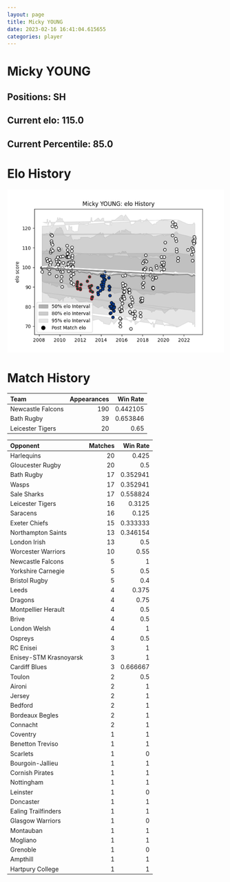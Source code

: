```yaml
---  
layout: page  
title: Micky YOUNG  
date: 2023-02-16 16:41:04.615655  
categories: player  
---
```

# Micky YOUNG

## Positions: SH

## Current elo: 115.0

## Current Percentile: 85.0

# Elo History


![elo history](history_MickyYOUNG.png)
# Match History


| Team              |   Appearances |   Win Rate |
|:------------------|--------------:|-----------:|
| Newcastle Falcons |           190 |   0.442105 |
| Bath Rugby        |            39 |   0.653846 |
| Leicester Tigers  |            20 |   0.65     |

| Opponent               |   Matches |   Win Rate |
|:-----------------------|----------:|-----------:|
| Harlequins             |        20 |   0.425    |
| Gloucester Rugby       |        20 |   0.5      |
| Bath Rugby             |        17 |   0.352941 |
| Wasps                  |        17 |   0.352941 |
| Sale Sharks            |        17 |   0.558824 |
| Leicester Tigers       |        16 |   0.3125   |
| Saracens               |        16 |   0.125    |
| Exeter Chiefs          |        15 |   0.333333 |
| Northampton Saints     |        13 |   0.346154 |
| London Irish           |        13 |   0.5      |
| Worcester Warriors     |        10 |   0.55     |
| Newcastle Falcons      |         5 |   1        |
| Yorkshire Carnegie     |         5 |   0.5      |
| Bristol Rugby          |         5 |   0.4      |
| Leeds                  |         4 |   0.375    |
| Dragons                |         4 |   0.75     |
| Montpellier Herault    |         4 |   0.5      |
| Brive                  |         4 |   0.5      |
| London Welsh           |         4 |   1        |
| Ospreys                |         4 |   0.5      |
| RC Enisei              |         3 |   1        |
| Enisey-STM Krasnoyarsk |         3 |   1        |
| Cardiff Blues          |         3 |   0.666667 |
| Toulon                 |         2 |   0.5      |
| Aironi                 |         2 |   1        |
| Jersey                 |         2 |   1        |
| Bedford                |         2 |   1        |
| Bordeaux Begles        |         2 |   1        |
| Connacht               |         2 |   1        |
| Coventry               |         1 |   1        |
| Benetton Treviso       |         1 |   1        |
| Scarlets               |         1 |   0        |
| Bourgoin-Jallieu       |         1 |   1        |
| Cornish Pirates        |         1 |   1        |
| Nottingham             |         1 |   1        |
| Leinster               |         1 |   0        |
| Doncaster              |         1 |   1        |
| Ealing Trailfinders    |         1 |   1        |
| Glasgow Warriors       |         1 |   0        |
| Montauban              |         1 |   1        |
| Mogliano               |         1 |   1        |
| Grenoble               |         1 |   0        |
| Ampthill               |         1 |   1        |
| Hartpury College       |         1 |   1        |